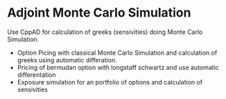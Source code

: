 # Adjoint Monte Carlo Simulation 

Use CppAD for calculation of greeks (sensivities) doing Monte Carlo Simulation.

- Option Picing with classical Monte Carlo Simulation and calculation of greeks using automatic differation.
- Pricing of bermudan option with longstaff schwartz and use automatic differentation
- Exposure simulation for an portfolio of options and calculation of sensivities

